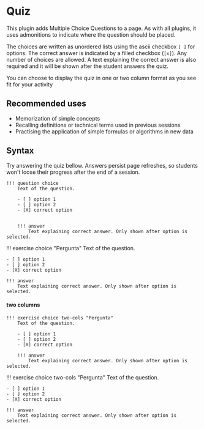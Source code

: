 # Quiz

This plugin adds Multiple Choice Questions to a page. As with all plugins, it uses admonitions to indicate where the question should be placed. 

The choices are written as unordered lists using the ascii checkbox `[ ]` for options. The correct answer is indicated by a filled checkbox (`[x]`). Any number of choices are allowed. A text explaining the correct answer is also required and it will be shown after the student answers the quiz. 

You can choose to display the quiz in one or two column format as you see fit for your activity 

## Recommended uses

* Memorization of simple concepts
* Recalling definitions or technical terms used in previous sessions
* Practising the application of simple formulas or algorithms in new data

## Syntax

Try answering the quiz bellow. Answers persist page refreshes, so students won't loose their progress after the end of a session. 

```
!!! question choice
    Text of the question. 

    - [ ] option 1
    - [ ] option 2
    - [X] correct option


    !!! answer
        Text explaining correct answer. Only shown after option is selected.
```

!!! exercise choice "Pergunta"
    Text of the question. 

    - [ ] option 1
    - [ ] option 2
    - [X] correct option

    !!! answer
        Text explaining correct answer. Only shown after option is selected.

#### two columns

```
!!! exercise choice two-cols "Pergunta"
    Text of the question. 

    - [ ] option 1
    - [ ] option 2
    - [X] correct option

    !!! answer
        Text explaining correct answer. Only shown after option is selected.
```

!!! exercise choice two-cols "Pergunta"
    Text of the question. 

    - [ ] option 1
    - [ ] option 2
    - [X] correct option

    !!! answer
        Text explaining correct answer. Only shown after option is selected.

